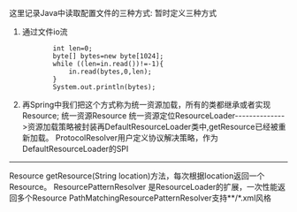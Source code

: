 这里记录Java中读取配置文件的三种方式:
   暂时定义三种方式
 1. 通过文件io流

``` InputStream in =ResourceDemo.class.getResourceAsStream("/mapper.xml");
           int len=0;
           byte[] bytes=new byte[1024];
           while ((len=in.read())!=-1){
               in.read(bytes,0,len);
           }
           System.out.println(bytes);
```
2. 再Spring中我们把这个方式称为统一资源加载，所有的类都继承或者实现Resource;
  统一资源Resource
  统一资源定位ResourceLoader-------------->资源加载策略被封装再DefaultResourceLoader类中,getResource已经被重新加载。
  ProtocolResolver用户定义协议解决策略，作为DefaultResourceLoader的SPI
  ------------------------------------------------------
  Resource getResource(String location)方法，每次根据location返回一个Resource。
  ResourcePatternResolver 是ResourceLoader的扩展，一次性能返回多个Resource
  PathMatchingResourcePatternResolver支持**/*.xml风格
  